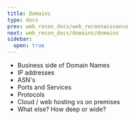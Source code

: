 ```yaml
---
title: Domains
type: docs
prev: web_recon_docs/web_reconnaissance
next: web_recon_docs/domains/domains
sidebar:
  open: true
---
```


- Business side of Domain Names
- IP addresses
- ASN's
- Ports and Services
- Protocols
- Cloud / web hosting vs on premises
- What else? How deep or wide?